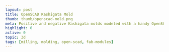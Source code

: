 ```yaml
---
layout: post
title: OpenSCAD Kashigata Mold
thumb: thumb/openscad-mold.png
meta: Positive and negative Kashigata molds modeled with a handy OpenSCAD program.  
highlight: 0
active: 0
topic: 3d
tags: [milling, molding, open-scad, fab-modules]
---
```


